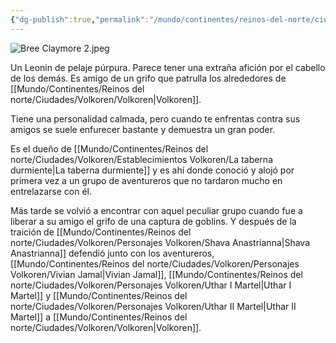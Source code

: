 ```yaml
---
{"dg-publish":true,"permalink":"/mundo/continentes/reinos-del-norte/ciudades/volkoren/personajes-volkoren/bree-claymore/"}
---
```


![Bree Claymore 2.jpeg](/img/user/Im%C3%A1genes/Bree%20Claymore%202.jpeg)

Un Leonin de pelaje púrpura. Parece tener una extraña afición por el cabello de los demás.
Es amigo de un grifo que patrulla los alrededores de [[Mundo/Continentes/Reinos del norte/Ciudades/Volkoren/Volkoren\|Volkoren]]. 

Tiene una personalidad calmada, pero cuando te enfrentas contra sus amigos se suele enfurecer bastante y demuestra un gran poder. 

Es el dueño de [[Mundo/Continentes/Reinos del norte/Ciudades/Volkoren/Establecimientos Volkoren/La taberna durmiente\|La taberna durmiente]] y es ahí donde conoció y alojó por primera vez a un grupo de aventureros que no tardaron mucho en entrelazarse con él.

Más tarde se volvió a encontrar con aquel peculiar grupo cuando fue a liberar a su amigo el grifo de una captura de goblins. Y después de la traición de [[Mundo/Continentes/Reinos del norte/Ciudades/Volkoren/Personajes Volkoren/Shava Anastrianna\|Shava Anastrianna]] defendió junto con los aventureros, [[Mundo/Continentes/Reinos del norte/Ciudades/Volkoren/Personajes Volkoren/Vivian Jamal\|Vivian Jamal]], [[Mundo/Continentes/Reinos del norte/Ciudades/Volkoren/Personajes Volkoren/Uthar I Martel\|Uthar I Martel]] y [[Mundo/Continentes/Reinos del norte/Ciudades/Volkoren/Personajes Volkoren/Uthar II Martel\|Uthar II Martel]] a [[Mundo/Continentes/Reinos del norte/Ciudades/Volkoren/Volkoren\|Volkoren]]. 